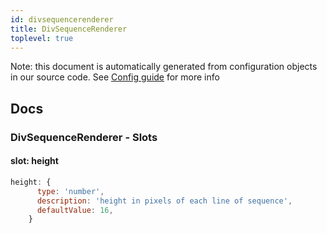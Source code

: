 ```yaml
---
id: divsequencerenderer
title: DivSequenceRenderer
toplevel: true
---
```


Note: this document is automatically generated from configuration objects in
our source code. See [Config guide](/docs/config_guide) for more info

## Docs

### DivSequenceRenderer - Slots

#### slot: height

```js
height: {
      type: 'number',
      description: 'height in pixels of each line of sequence',
      defaultValue: 16,
    }
```
